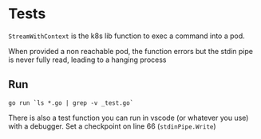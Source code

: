 # Tests

`StreamWithContext` is the k8s lib function to exec a command into a pod.

When provided a non reachable pod, the function errors but the stdin pipe is never fully read,
leading to a hanging process

## Run

```shell
go run `ls *.go | grep -v _test.go`
```

There is also a test function you can run in vscode (or whatever you use) with a debugger.
Set a checkpoint on line 66 (`stdinPipe.Write`)
